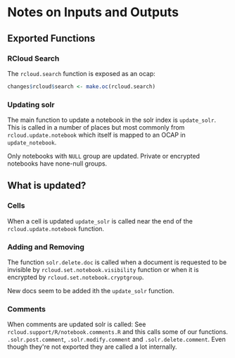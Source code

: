 # Notes on Inputs and Outputs

## Exported Functions

### RCloud Search

The `rcloud.search` function is exposed as an ocap:

```r
changes$rcloud$search <- make.oc(rcloud.search)
```

### Updating solr

The main function to update a notebook in the solr index is `update_solr`. This is called in a number of places but most commonly from `rcloud.update.notebook` which itself is mapped to an OCAP in `update_notebook`.

Only notebooks with `NULL` group are updated. Private or encrypted notebooks have none-null groups.

## What is updated?

### Cells

When a cell is updated `update_solr` is called near the end of the `rcloud.update.notebook` function.

### Adding and Removing

The function `solr.delete.doc` is called when a document is requested to be invisible by `rcloud.set.notebook.visibility` function or when it is encrypted by `rcloud.set.notebook.cryptgroup`.

New docs seem to be added ith the `update_solr` function.


### Comments

When comments are updated solr is called: See `rcloud.support/R/notebook.comments.R` and this calls some of our functions. `.solr.post.comment`, `.solr.modify.comment` and `.solr.delete.comment`. Even though they're not exported they are called a lot internally.

